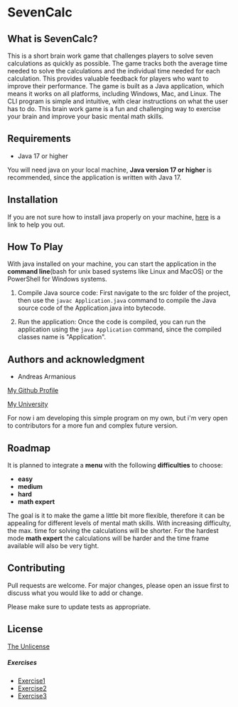 # SevenCalc

## What is SevenCalc?
This is a short brain work game that challenges players to solve seven calculations as quickly as possible. The game tracks both the average time needed to solve the calculations and the individual time needed for each calculation. This provides valuable feedback for players who want to improve their performance.
The game is built as a Java application, which means it works on all platforms, including Windows, Mac, and Linux. The CLI program is simple and intuitive, with clear instructions on what the user has to do.
This brain work game is a fun and challenging way to exercise your brain and improve your basic mental math skills.

## Requirements
- Java 17 or higher

You will need java on your local machine, **Java version 17 or higher** is recommended, since the application is written with Java 17. 

## Installation
If you are not sure how to install java properly on your machine, [here](https://www.liquidweb.com/kb/how-to-install-java-windows-ubuntu-macos/) is a link to help you out.

## How To Play
With java installed on your machine, you can start the application in the **command line**(bash for unix based systems like Linux and MacOS) or the PowerShell for Windows systems.

1. Compile Java source code: First navigate to the src folder of the project, then use the `javac Application.java`  command to compile the Java source code of the Application.java into bytecode.

2. Run the application: Once the code is compiled, you can run the application using the `java Application` command, since the compiled classes name is "Application".

## Authors and acknowledgment
- Andreas Armanious 

[My Github Profile](https://www.github.com/straumandi) 

[My University](https://www.fh-joanneum.at/)

For now i am developing this simple program on my own, but i'm very open to contributors for a more fun and complex future version.

## Roadmap
It is planned to integrate a **menu** with the following **difficulties** to choose:
- **easy**
- **medium**
- **hard**
- **math expert**

The goal is it to make the game a little bit more flexible, therefore it can be appealing for different levels of mental math skills. With increasing difficulty, the max. time for solving the calculations will be shorter. For the hardest mode **math expert** the calculations will be harder and the time frame available will also be very tight.
## Contributing

Pull requests are welcome. For major changes, please open an issue first
to discuss what you would like to add or change.

Please make sure to update tests as appropriate.

## License
 [The Unlicense](https://choosealicense.com/licenses/unlicense/)

##### Exercises
- [Exercise1](exercise1.md)
- [Exercise2](exercise2.md)
- [Exercise3](exercise3.md)